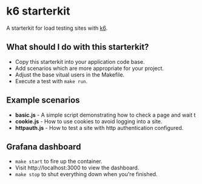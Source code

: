 k6 starterkit
=============

A starterkit for load testing sites with [k6](https://k6.io).

## What should I do with this starterkit?

- Copy this starterkit into your application code base.
- Add scenarios which are more appropriate for your project.
- Adjust the base vitual users in the Makefile.
- Execute a test with `make run`.

## Example scenarios

- **basic.js** - A simple script demonstrating how to check a page and wait t
- **cookie.js** - How to use cookies to avoid logging into a site.
- **httpauth.js** - How to test a site with http authentication configured.

## Grafana dashboard

- `make start` to fire up the container.
- Visit http://localhost:3000 to view the dashboard.
- `make stop` to shut everything down when you're finished.